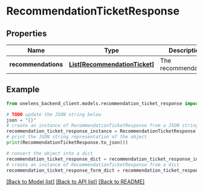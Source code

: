 # RecommendationTicketResponse


## Properties

Name | Type | Description | Notes
------------ | ------------- | ------------- | -------------
**recommendations** | [**List[RecommendationTicket]**](RecommendationTicket.md) | The recommendations | 

## Example

```python
from onelens_backend_client.models.recommendation_ticket_response import RecommendationTicketResponse

# TODO update the JSON string below
json = "{}"
# create an instance of RecommendationTicketResponse from a JSON string
recommendation_ticket_response_instance = RecommendationTicketResponse.from_json(json)
# print the JSON string representation of the object
print(RecommendationTicketResponse.to_json())

# convert the object into a dict
recommendation_ticket_response_dict = recommendation_ticket_response_instance.to_dict()
# create an instance of RecommendationTicketResponse from a dict
recommendation_ticket_response_form_dict = recommendation_ticket_response.from_dict(recommendation_ticket_response_dict)
```
[[Back to Model list]](../README.md#documentation-for-models) [[Back to API list]](../README.md#documentation-for-api-endpoints) [[Back to README]](../README.md)


